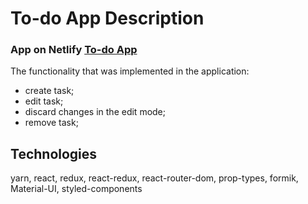 # To-do App Description
### App on Netlify [To-do App](https://quiet-beijinho-147f81.netlify.app/)

The functionality that was implemented in the application:
- create task;
- edit task;
- discard changes in the edit mode;
- remove task;
## Technologies
 yarn, react, redux, react-redux, react-router-dom, prop-types, 
 formik, Material-UI, styled-components

